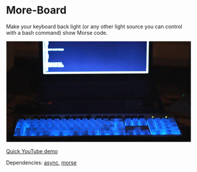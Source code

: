 # More-Board
Make your keyboard back light (or any other light source you can control with a bash command) show Morse code.

![morse-board](keyboard_morse_code_nodejs.png)

[Quick YouTube demo](http://www.youtube.com/watch?v=ruJs7hYHqzA)

Dependencies: [async](https://npmjs.org/package/async), [morse](https://npmjs.org/package/morse)

